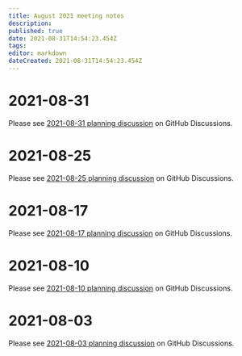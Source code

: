 ```yaml
---
title: August 2021 meeting notes
description: 
published: true
date: 2021-08-31T14:54:23.454Z
tags: 
editor: markdown
dateCreated: 2021-08-31T14:54:23.454Z
---
```


# 2021-08-31
Please see [2021-08-31 planning discussion](https://github.com/centerofci/mathesar/discussions/614) on GitHub Discussions.

# 2021-08-25
Please see [2021-08-25 planning discussion](https://github.com/centerofci/mathesar/discussions/604) on GitHub Discussions.

# 2021-08-17
Please see [2021-08-17 planning discussion](https://github.com/centerofci/mathesar/discussions/574) on GitHub Discussions.

# 2021-08-10
Please see [2021-08-10 planning discussion](https://github.com/centerofci/mathesar/discussions/539) on GitHub Discussions.

# 2021-08-03
Please see [2021-08-03 planning discussion](https://github.com/centerofci/mathesar/discussions/519) on GitHub Discussions.